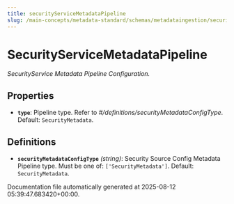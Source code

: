 ```yaml
---
title: securityServiceMetadataPipeline
slug: /main-concepts/metadata-standard/schemas/metadataingestion/securityservicemetadatapipeline
---
```


# SecurityServiceMetadataPipeline

*SecurityService Metadata Pipeline Configuration.*

## Properties

- **`type`**: Pipeline type. Refer to *#/definitions/securityMetadataConfigType*. Default: `SecurityMetadata`.
## Definitions

- **`securityMetadataConfigType`** *(string)*: Security Source Config Metadata Pipeline type. Must be one of: `['SecurityMetadata']`. Default: `SecurityMetadata`.


Documentation file automatically generated at 2025-08-12 05:39:47.683420+00:00.
